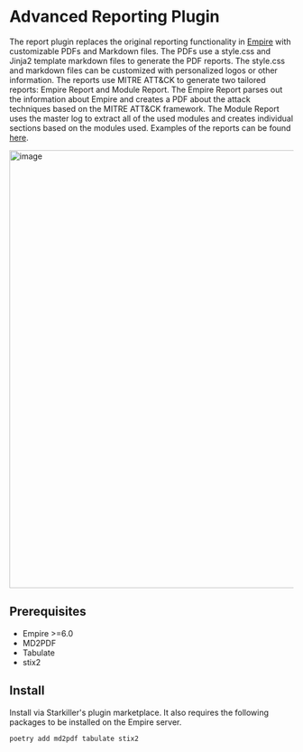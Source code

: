 # Advanced Reporting Plugin
The report plugin replaces the original reporting functionality in [Empire](https://github.com/BC-SECURITY/Empire/) with
customizable PDFs and Markdown files. The PDFs use a style.css and Jinja2 template markdown files to generate the PDF reports. The style.css
and markdown files can be customized with personalized logos or other information. The reports use MITRE ATT&CK to generate two tailored reports: Empire Report 
and Module Report. The Empire Report parses out the information about Empire and creates a PDF about the attack techniques 
based on the MITRE ATT&CK framework. The Module Report uses the master log to extract all of the used modules and creates
individual sections based on the modules used. Examples of the reports can be found [here](./templates/README.md).

<img width="776" alt="image" src="https://github.com/BC-SECURITY/Empire/assets/20302208/9f1d81a3-6bdc-4d65-a450-35ac3e19c264">

## Prerequisites
- Empire >=6.0
- MD2PDF
- Tabulate
- stix2

## Install

Install via Starkiller's plugin marketplace.
It also requires the following packages to be installed on the Empire server.

```bash
poetry add md2pdf tabulate stix2
```
